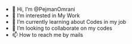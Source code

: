 - 👋 Hi, I’m @PejmanOmrani
- 👀 I’m interested in My Work
- 🌱 I’m currently learning about Codes in my job
- 💞️ I’m looking to collaborate on my codes
- 📫 How to reach me by mails

<!---
PejmanOmrani/PejmanOmrani is a ✨ special ✨ repository because its `README.md` (this file) appears on your GitHub profile.
You can click the Preview link to take a look at your changes.
--->
